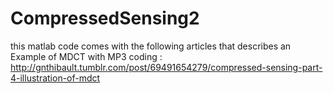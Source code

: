 CompressedSensing2
==================

this matlab code comes with the following articles that describes an Example of MDCT with MP3 coding : http://gnthibault.tumblr.com/post/69491654279/compressed-sensing-part-4-illustration-of-mdct
